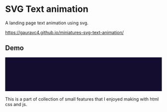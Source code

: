 # SVG Text animation
A landing page text animation using svg.


https://gauravc4.github.io/miniatures-svg-text-animation/

## Demo
![SVG Text Animation Demo](./demo/demo.gif)


This is a part of collection of small features that I enjoyed making with html css and js.
